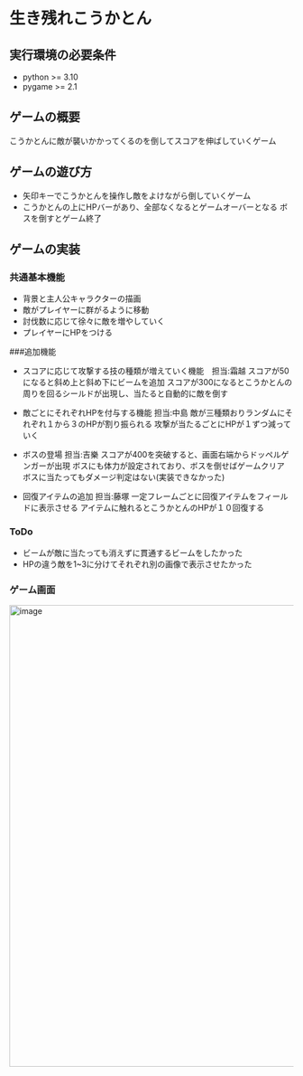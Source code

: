 # 生き残れこうかとん

## 実行環境の必要条件
* python >= 3.10
* pygame >= 2.1

## ゲームの概要
こうかとんに敵が襲いかかってくるのを倒してスコアを伸ばしていくゲーム

## ゲームの遊び方
* 矢印キーでこうかとんを操作し敵をよけながら倒していくゲーム
* こうかとんの上にHPバーがあり、全部なくなるとゲームオーバーとなる
  ボスを倒すとゲーム終了

## ゲームの実装
### 共通基本機能
* 背景と主人公キャラクターの描画
* 敵がプレイヤーに群がるように移動
* 討伐数に応じて徐々に敵を増やしていく
* プレイヤーにHPをつける

###追加機能
* スコアに応じて攻撃する技の種類が増えていく機能　担当:霜越
スコアが50になると斜め上と斜め下にビームを追加
スコアが300になるとこうかとんの周りを回るシールドが出現し、当たると自動的に敵を倒す

* 敵ごとにそれぞれHPを付与する機能  担当:中島
敵が三種類おりランダムにそれぞれ１から３のHPが割り振られる
攻撃が当たるごとにHPが１ずつ減っていく

* ボスの登場  担当:吉樂
スコアが400を突破すると、画面右端からドッペルゲンガーが出現
ボスにも体力が設定されており、ボスを倒せばゲームクリア
ボスに当たってもダメージ判定はない(実装できなかった)

* 回復アイテムの追加  担当:藤塚
一定フレームごとに回復アイテムをフィールドに表示させる
アイテムに触れるとこうかとんのHPが１０回復する
### ToDo
* ビームが敵に当たっても消えずに貫通するビームをしたかった
* HPの違う敵を1~3に分けてそれぞれ別の画像で表示させたかった

### ゲーム画面
<img width="817" alt="image" src="https://github.com/user-attachments/assets/9f2eac2a-47fe-46b9-919d-a60ab6a19d24">


